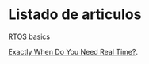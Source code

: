 # Listado de articulos #

[RTOS basics](http://iar.com/website1/1.0.1.0/1622/1/)


[Exactly When Do You Need Real Time?](http://www.embedded.com/columns/technicalinsights/193001454?_requestid=78800/).